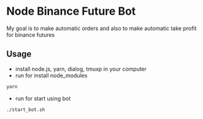 # Node Binance Future Bot

My goal is to make automatic orders and also to make automatic take profit for binance futures


## Usage
- install node.js, yarn, dialog, tmuxp in your computer
- run for install node_modules
```sh
yarn
```
- run for start using bot
```sh
./start_bot.sh
```


